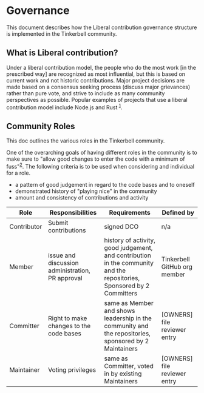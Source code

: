 # Governance

This document describes how the Liberal contribution governance structure is implemented in the Tinkerbell community.

## What is Liberal contribution?

Under a liberal contribution model, the people who do the most work [in the prescribed way] are recognized as most influential, but this is based on current work and not historic contributions.
Major project decisions are made based on a consensus seeking process (discuss major grievances) rather than pure vote, and strive to include as many community perspectives as possible.
Popular examples of projects that use a liberal contribution model include Node.js and Rust <sup>[1]</sup>.

## Community Roles

This doc outlines the various roles in the Tinkerbell community.

One of the overarching goals of having different roles in the community is to make sure to "allow good changes to enter the code with a minimum of fuss"<sup>[2]</sup>.
The following criteria is to be used when considering and individual for a role.

- a pattern of good judgement in regard to the code bases and to oneself
- demonstrated history of "playing nice" in the community
- amount and consistency of contributions and activity

| Role        | Responsibilities | Requirements | Defined by |
| -----       | ---------------- | ------------ | ------- |
| Contributor | Submit contributions | signed DCO | n/a |
| Member      | issue and discussion administration, PR approval | history of activity, good judgement, and contribution in the community and the repositories, Sponsored by 2 Committers | Tinkerbell GitHub org member |
| Committer   | Right to make changes to the code bases | same as Member and shows leadership in the community and the repositories, sponsored by 2 Maintainers | [OWNERS] file reviewer entry |
| Maintainer  | Voting privileges | same as Committer, voted in by existing Maintainers | [OWNERS] file reviewer entry |

[1]: https://opensource.guide/leadership-and-governance/#what-are-some-of-the-common-governance-structures-for-open-source-projects
[2]: https://producingoss.com/html-chunk/committers.html
